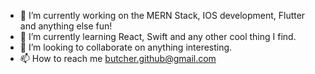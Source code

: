 
- 🔭 I’m currently working on the MERN Stack, IOS development, Flutter and anything else fun!
- 🌱 I’m currently learning React, Swift and any other cool thing I find.
- 👯 I’m looking to collaborate on anything interesting. 
- 📫 How to reach me butcher.github@gmail.com
